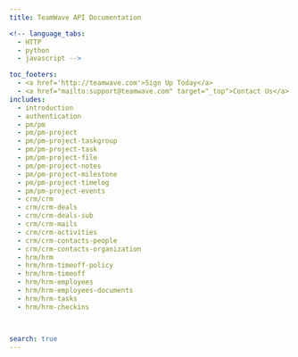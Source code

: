 ```yaml
---
title: TeamWave API Documentation

<!-- language_tabs:
  - HTTP
  - python
  - javascript -->

toc_footers:
  - <a href='http://teamwave.com'>Sign Up Today</a>
  - <a href="mailto:support@teamwave.com" target="_top">Contact Us</a>
includes:
  - introduction
  - authentication 
  - pm/pm
  - pm/pm-project
  - pm/pm-project-taskgroup
  - pm/pm-project-task
  - pm/pm-project-file
  - pm/pm-project-notes
  - pm/pm-project-milestone
  - pm/pm-project-timelog
  - pm/pm-project-events
  - crm/crm
  - crm/crm-deals
  - crm/crm-deals-sub
  - crm/crm-mails
  - crm/crm-activities
  - crm/crm-contacts-people
  - crm/crm-contacts-organization
  - hrm/hrm
  - hrm/hrm-timeoff-policy
  - hrm/hrm-timeoff
  - hrm/hrm-employees
  - hrm/hrm-employees-documents
  - hrm/hrm-tasks
  - hrm/hrm-checkins



search: true
---
```



